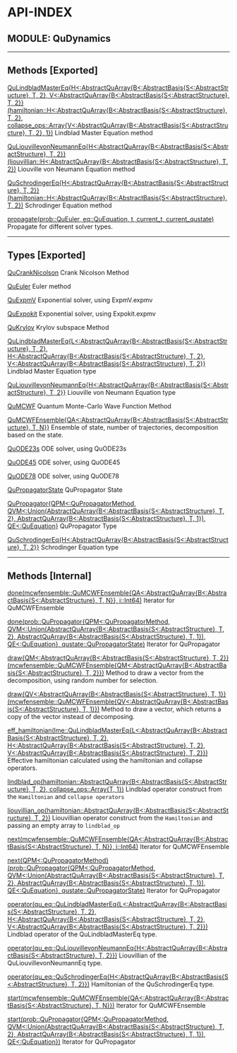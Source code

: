 # API-INDEX


## MODULE: QuDynamics

---

## Methods [Exported]

[QuLindbladMasterEq{H<:AbstractQuArray{B<:AbstractBasis{S<:AbstractStructure}, T, 2}, V<:AbstractQuArray{B<:AbstractBasis{S<:AbstractStructure}, T, 2}}(hamiltonian::H<:AbstractQuArray{B<:AbstractBasis{S<:AbstractStructure}, T, 2}, collapse_ops::Array{V<:AbstractQuArray{B<:AbstractBasis{S<:AbstractStructure}, T, 2}, 1})](QuDynamics.md#method__qulindbladmastereq.1)  Lindblad Master Equation method

[QuLiouvillevonNeumannEq{H<:AbstractQuArray{B<:AbstractBasis{S<:AbstractStructure}, T, 2}}(liouvillian::H<:AbstractQuArray{B<:AbstractBasis{S<:AbstractStructure}, T, 2})](QuDynamics.md#method__quliouvillevonneumanneq.1)  Liouville von Neumann Equation method

[QuSchrodingerEq{H<:AbstractQuArray{B<:AbstractBasis{S<:AbstractStructure}, T, 2}}(hamiltonian::H<:AbstractQuArray{B<:AbstractBasis{S<:AbstractStructure}, T, 2})](QuDynamics.md#method__quschrodingereq.1)  Schrodinger Equation method

[propagate(prob::QuEuler, eq::QuEquation, t, current_t, current_qustate)](QuDynamics.md#method__propagate.1)  Propagate for different solver types.

---

## Types [Exported]

[QuCrankNicolson](QuDynamics.md#type__qucranknicolson.1)  Crank Nicolson Method

[QuEuler](QuDynamics.md#type__queuler.1)  Euler method

[QuExpmV](QuDynamics.md#type__quexpmv.1)  Exponential solver, using ExpmV.expmv

[QuExpokit](QuDynamics.md#type__quexpokit.1)  Exponential solver, using Expokit.expmv

[QuKrylov](QuDynamics.md#type__qukrylov.1)  Krylov subspace Method

[QuLindbladMasterEq{L<:AbstractQuArray{B<:AbstractBasis{S<:AbstractStructure}, T, 2}, H<:AbstractQuArray{B<:AbstractBasis{S<:AbstractStructure}, T, 2}, V<:AbstractQuArray{B<:AbstractBasis{S<:AbstractStructure}, T, 2}}](QuDynamics.md#type__qulindbladmastereq.1)  Lindblad Master Equation type

[QuLiouvillevonNeumannEq{H<:AbstractQuArray{B<:AbstractBasis{S<:AbstractStructure}, T, 2}}](QuDynamics.md#type__quliouvillevonneumanneq.1)  Liouville von Neumann Equation type

[QuMCWF](QuDynamics.md#type__qumcwf.1)  Quantum Monte-Carlo Wave Function Method

[QuMCWFEnsemble{QA<:AbstractQuArray{B<:AbstractBasis{S<:AbstractStructure}, T, N}}](QuDynamics.md#type__qumcwfensemble.1)  Ensemble of state, number of trajectories, decomposition based on the state.

[QuODE23s](QuDynamics.md#type__quode23s.1)  ODE solver, using QuODE23s

[QuODE45](QuDynamics.md#type__quode45.1)  ODE solver, using QuODE45

[QuODE78](QuDynamics.md#type__quode78.1)  ODE solver, using QuODE78

[QuPropagatorState](QuDynamics.md#type__qupropagatorstate.1)  QuPropagator State

[QuPropagator{QPM<:QuPropagatorMethod, QVM<:Union(AbstractQuArray{B<:AbstractBasis{S<:AbstractStructure}, T, 2}, AbstractQuArray{B<:AbstractBasis{S<:AbstractStructure}, T, 1}), QE<:QuEquation}](QuDynamics.md#type__qupropagator.1)  QuPropagator Type

[QuSchrodingerEq{H<:AbstractQuArray{B<:AbstractBasis{S<:AbstractStructure}, T, 2}}](QuDynamics.md#type__quschrodingereq.1)  Schrodinger Equation type

---

## Methods [Internal]

[done(mcwfensemble::QuMCWFEnsemble{QA<:AbstractQuArray{B<:AbstractBasis{S<:AbstractStructure}, T, N}}, i::Int64)](QuDynamics.md#method__done.1)  Iterator for QuMCWFEnsemble

[done(prob::QuPropagator{QPM<:QuPropagatorMethod, QVM<:Union(AbstractQuArray{B<:AbstractBasis{S<:AbstractStructure}, T, 2}, AbstractQuArray{B<:AbstractBasis{S<:AbstractStructure}, T, 1}), QE<:QuEquation}, qustate::QuPropagatorState)](QuDynamics.md#method__done.2)  Iterator for QuPropagator

[draw{QM<:AbstractQuArray{B<:AbstractBasis{S<:AbstractStructure}, T, 2}}(mcwfensemble::QuMCWFEnsemble{QM<:AbstractQuArray{B<:AbstractBasis{S<:AbstractStructure}, T, 2}})](QuDynamics.md#method__draw.1)  Method to draw a vector from the decomposition, using random number for selection.

[draw{QV<:AbstractQuArray{B<:AbstractBasis{S<:AbstractStructure}, T, 1}}(mcwfensemble::QuMCWFEnsemble{QV<:AbstractQuArray{B<:AbstractBasis{S<:AbstractStructure}, T, 1}})](QuDynamics.md#method__draw.2)  Method to draw a vector, which returns a copy of the vector instead of decomposing.

[eff_hamiltonian(lme::QuLindbladMasterEq{L<:AbstractQuArray{B<:AbstractBasis{S<:AbstractStructure}, T, 2}, H<:AbstractQuArray{B<:AbstractBasis{S<:AbstractStructure}, T, 2}, V<:AbstractQuArray{B<:AbstractBasis{S<:AbstractStructure}, T, 2}})](QuDynamics.md#method__eff_hamiltonian.1)  Effective hamiltonian calculated using the hamiltonian and collapse operators.

[lindblad_op(hamiltonian::AbstractQuArray{B<:AbstractBasis{S<:AbstractStructure}, T, 2}, collapse_ops::Array{T, 1})](QuDynamics.md#method__lindblad_op.1)  Lindblad operator construct from the `Hamiltonian` and `collapse operators`

[liouvillian_op(hamiltonian::AbstractQuArray{B<:AbstractBasis{S<:AbstractStructure}, T, 2})](QuDynamics.md#method__liouvillian_op.1)  Liouvillian operator construct from the `Hamiltonian` and passing an empty array to `lindblad_op`

[next(mcwfensemble::QuMCWFEnsemble{QA<:AbstractQuArray{B<:AbstractBasis{S<:AbstractStructure}, T, N}}, i::Int64)](QuDynamics.md#method__next.1)  Iterator for QuMCWFEnsemble

[next{QPM<:QuPropagatorMethod}(prob::QuPropagator{QPM<:QuPropagatorMethod, QVM<:Union(AbstractQuArray{B<:AbstractBasis{S<:AbstractStructure}, T, 2}, AbstractQuArray{B<:AbstractBasis{S<:AbstractStructure}, T, 1}), QE<:QuEquation}, qustate::QuPropagatorState)](QuDynamics.md#method__next.2)  Iterator for QuPropagator

[operator(qu_eq::QuLindbladMasterEq{L<:AbstractQuArray{B<:AbstractBasis{S<:AbstractStructure}, T, 2}, H<:AbstractQuArray{B<:AbstractBasis{S<:AbstractStructure}, T, 2}, V<:AbstractQuArray{B<:AbstractBasis{S<:AbstractStructure}, T, 2}})](QuDynamics.md#method__operator.1)  Lindblad operator of the QuLindbladMasterEq type.

[operator(qu_eq::QuLiouvillevonNeumannEq{H<:AbstractQuArray{B<:AbstractBasis{S<:AbstractStructure}, T, 2}})](QuDynamics.md#method__operator.2)  Liouvillian of the QuLiouvillevonNeumannEq type.

[operator(qu_eq::QuSchrodingerEq{H<:AbstractQuArray{B<:AbstractBasis{S<:AbstractStructure}, T, 2}})](QuDynamics.md#method__operator.3)  Hamiltonian of the QuSchrodingerEq type.

[start(mcwfensemble::QuMCWFEnsemble{QA<:AbstractQuArray{B<:AbstractBasis{S<:AbstractStructure}, T, N}})](QuDynamics.md#method__start.1)  Iterator for QuMCWFEnsemble

[start(prob::QuPropagator{QPM<:QuPropagatorMethod, QVM<:Union(AbstractQuArray{B<:AbstractBasis{S<:AbstractStructure}, T, 2}, AbstractQuArray{B<:AbstractBasis{S<:AbstractStructure}, T, 1}), QE<:QuEquation})](QuDynamics.md#method__start.2)  Iterator for QuPropagator

